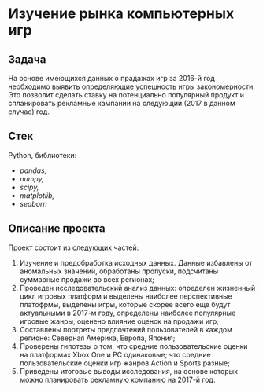 # Изучение рынка компьютерных игр


## Задача

На основе имеющихся данных о прадажах игр за 2016-й год необходимо выявить определяющие успешность игры закономерности. Это позволит сделать ставку на потенциально популярный продукт и спланировать рекламные кампании на следующий (2017 в данном случае) год.

## Стек

Python, библиотеки:

- *pandas,*
- *numpy,*
- *scipy,*
- *matplotlib,*
- *seaborn*

## Описание проекта

Проект состоит из следующих частей:
1) Изучение и предобработка исходных данных. Данные избавлены от аномальных значений, обработаны пропуски, подсчитаны суммарные продажи во всех регионах;
2) Проведен исследовательский анализ данных: определен жизненный цикл игровых платформ и выделены наиболее перспективные платофрмы, выделены игры, которые скорее всего еще будут актуальными в 2017-м году, определены наиболее популярные игровые жанры, оценено влияние оценок на продажи игр;
3) Составлены портреты предпочтений пользователей в каждом регионе: Северная Америка, Европа, Япония;
4) Проверены гипотезы о том, что средние пользовательские оценки на платформах Xbox One и PC одинаковые; что средние пользовательские оценки игр жанров Action и Sports разные;
5) Приведены итоговые выводы исследования, на основе которых можно планировать рекламную компанию на 2017-й год.
